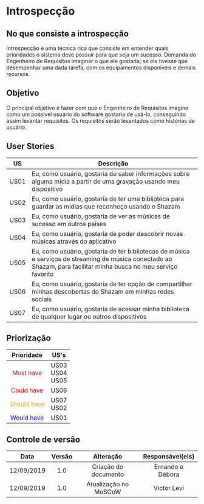 # Introspecção

## No que consiste a introspecção

Introspecção é uma técnica rica que consiste em entender quais prioridades o sistema deve possuir para que seja um sucesso. Demanda do Engenheiro de Requisitos imaginar o que ele gostaria, se ele tivesse que desempenhar uma dada tarefa, com os equipamentos disponíveis e demais recursos.

## Objetivo

O principal objetivo é fazer com que o Engenheiro de Requisitos imagine como um possível usuário do software gostaria de usá-lo, conseguindo assim levantar requisitos. Os requisitos serão levantados como histórias de usuário.

## User Stories

| US | Descrição |
| -- | --------- |
| US01 | Eu, como usuário, gostaria de saber informações sobre alguma mídia a partir de uma gravação usando meu dispositivo |
| US02 | Eu, como usuário, gostaria de ter uma biblioteca para guardar as mídias que reconheço usando o Shazam |
| US03 | Eu, como usuário, gostaria de ver as músicas de sucesso em outros países |
| US04 | Eu, como usuário, gostaria de poder descobrir novas músicas através do aplicativo |
| US05 | Eu, como usuário, gostaria de ter bibliotecas de música e serviços de streaming de música conectado ao Shazam, para facilitar minha busca no meu serviço favorito |
| US06 | Eu, como usuário, gostaria de ter opção de compartilhar minhas descobertas do Shazam em minhas redes sociais |
| US07 | Eu, como usuário, gostaria de acessar minha biblioteca de qualquer lugar ou outros dispositivos |

## Priorização

| Prioridade | US's |
|:--:|:----:|
| <span style="color:brown">Must have</span> | US03<br>US04<br>US05 |
| <span style="color:red">Could have</span> | US06 |
| <span style="color:orange">Should have</span> | US07<br>US02 |
| <span style="color:blue">Would have</span> | US01 |


## Controle de versão

|Data|Versão|Alteração|Responsável(eis)|
|:--:|:----:|:-------:|:---:|
| 12/09/2019 | 1.0 | Criação do documento | Ernando e Débora | 
| 12/09/2019 | 1.0 | Atualização no MoSCoW | Victor Levi | 
